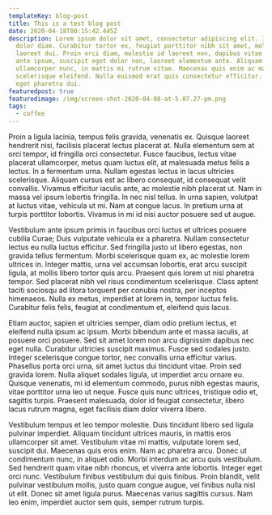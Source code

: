 ```yaml
---
templateKey: blog-post
title: This is a test blog post
date: 2020-04-18T00:15:42.445Z
description: Lorem ipsum dolor sit amet, consectetur adipiscing elit. In et
  dolor diam. Curabitur tortor ex, feugiat porttitor nibh sit amet, mollis
  laoreet dui. Proin orci diam, molestie id laoreet non, dapibus vitae enim. Sed
  ante ipsum, suscipit eget dolor non, laoreet elementum ante. Aliquam ultrices
  ullamcorper nunc, in mattis mi rutrum vitae. Maecenas quis enim ac massa
  scelerisque eleifend. Nulla euismod erat quis consectetur efficitur. Vivamus
  eget pharetra dui.
featuredpost: true
featuredimage: /img/screen-shot-2020-04-08-at-5.07.27-pm.png
tags:
  - coffee
---
```

Proin a ligula lacinia, tempus felis gravida, venenatis ex. Quisque laoreet hendrerit nisi, facilisis placerat lectus placerat at. Nulla elementum sem at orci tempor, id fringilla orci consectetur. Fusce faucibus, lectus vitae placerat ullamcorper, metus quam luctus elit, at malesuada metus felis a lectus. In a fermentum urna. Nullam egestas lectus in lacus ultricies scelerisque. Aliquam cursus est ac libero consequat, id consequat velit convallis. Vivamus efficitur iaculis ante, ac molestie nibh placerat ut. Nam in massa vel ipsum lobortis fringilla. In nec nisl tellus. In urna sapien, volutpat at luctus vitae, vehicula ut mi. Nam at congue lacus. In pretium urna at turpis porttitor lobortis. Vivamus in mi id nisi auctor posuere sed ut augue.

Vestibulum ante ipsum primis in faucibus orci luctus et ultrices posuere cubilia Curae; Duis vulputate vehicula ex a pharetra. Nullam consectetur lectus eu nulla luctus efficitur. Sed fringilla justo ut libero egestas, non gravida tellus fermentum. Morbi scelerisque quam ex, ac molestie lorem ultrices in. Integer mattis, urna vel accumsan lobortis, erat arcu suscipit ligula, at mollis libero tortor quis arcu. Praesent quis lorem ut nisl pharetra tempor. Sed placerat nibh vel risus condimentum scelerisque. Class aptent taciti sociosqu ad litora torquent per conubia nostra, per inceptos himenaeos. Nulla ex metus, imperdiet at lorem in, tempor luctus felis. Curabitur felis felis, feugiat at condimentum et, eleifend quis lacus.

Etiam auctor, sapien et ultricies semper, diam odio pretium lectus, et eleifend nulla ipsum ac ipsum. Morbi bibendum ante et massa iaculis, at posuere orci posuere. Sed sit amet lorem non arcu dignissim dapibus nec eget nulla. Curabitur ultricies suscipit maximus. Fusce sed sodales justo. Integer scelerisque congue tortor, nec convallis urna efficitur varius. Phasellus porta orci urna, sit amet luctus dui tincidunt vitae. Proin sed gravida lorem. Nulla aliquet sodales ligula, ut imperdiet arcu ornare eu. Quisque venenatis, mi id elementum commodo, purus nibh egestas mauris, vitae porttitor urna leo ut neque. Fusce quis nunc ultrices, tristique odio et, sagittis turpis. Praesent malesuada, dolor id feugiat consectetur, libero lacus rutrum magna, eget facilisis diam dolor viverra libero.

Vestibulum tempus et leo tempor molestie. Duis tincidunt libero sed ligula pulvinar imperdiet. Aliquam tincidunt ultrices mauris, in mattis eros ullamcorper sit amet. Vestibulum vitae mi mattis, vulputate lorem sed, suscipit dui. Maecenas quis eros enim. Nam ac pharetra arcu. Donec ut condimentum nunc, in aliquet odio. Morbi interdum ac arcu quis vestibulum. Sed hendrerit quam vitae nibh rhoncus, et viverra ante lobortis. Integer eget orci nunc. Vestibulum finibus vestibulum dui quis finibus. Proin blandit, velit pulvinar vestibulum mollis, justo quam congue augue, vel finibus nulla nisl ut elit. Donec sit amet ligula purus. Maecenas varius sagittis cursus. Nam leo enim, imperdiet auctor sem quis, semper rutrum turpis.
